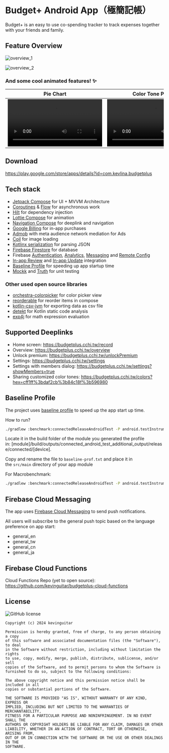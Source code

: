 # Budget+ Android App（極簡記帳）
Budget+ is an easy to use co-spending tracker to track expenses together with your friends and family.

## Feature Overview

![overview_1](https://github.com/user-attachments/assets/b8a565ea-d7dd-4676-96a3-5ad02c37d8e3)

![overview_2](https://github.com/user-attachments/assets/a480d869-a814-41f1-a258-e24e61e38f2e)

### And some cool animated features! ✨
|                                                      Pie Chart                                                       |                                                  Color Tone Picker                                                   |                                                 Customize Color Tone                                                 |
|:--------------------------------------------------------------------------------------------------------------------:|:--------------------------------------------------------------------------------------------------------------------:|:--------------------------------------------------------------------------------------------------------------------:| 
| <video src="https://github.com/kevinguitar/budgetplus-android/assets/18852983/c2222bc4-f78e-42a2-a78b-ebdb78cc7c2e"> | <video src="https://github.com/kevinguitar/budgetplus-android/assets/18852983/82f6d3e9-8162-4554-809e-e2f81913e684"> | <video src="https://github.com/kevinguitar/budgetplus-android/assets/18852983/bece0f6d-2f49-4562-b24e-4ff51cf5d5a8"> |

## Download
https://play.google.com/store/apps/details?id=com.kevlina.budgetplus

## Tech stack
- [Jetpack Compose](https://developer.android.com/develop/ui/compose) for UI + MVVM Architecture
- [Coroutines](https://kotlinlang.org/docs/coroutines-overview.html) & [Flow](https://kotlinlang.org/docs/flow.html) for asynchronous work
- [Hilt](https://dagger.dev/hilt/) for dependency injection
- [Lottie Compose](https://github.com/airbnb/lottie/blob/master/android-compose.md) for animation
- [Navigation Compose](https://developer.android.com/develop/ui/compose/navigation) for deeplink and navigation
- [Google Billing](https://developer.android.com/google/play/billing/integrate) for in-app purchases
- [Admob](https://admob.google.com/home/) with meta audience network mediation for Ads
- [Coil](https://github.com/coil-kt/coil) for image loading
- [Kotlinx serialization](https://github.com/Kotlin/kotlinx.serialization) for parsing JSON
- [Firebase Firestore](https://firebase.google.com/docs/firestore) for database
- Firebase [Authentication](https://firebase.google.com/docs/auth), [Analytics](https://firebase.google.com/docs/analytics), [Messaging](https://firebase.google.com/docs/cloud-messaging) and [Remote Config](https://firebase.google.com/docs/remote-config)
- [In-app Review](https://developer.android.com/guide/playcore/in-app-review) and [In-app Update](https://developer.android.com/guide/playcore/in-app-updates) integration
- [Baseline Profile](https://developer.android.com/topic/performance/baselineprofiles/overview) for speeding up app startup time
- [Mockk](https://github.com/mockk/mockk) and [Truth](https://github.com/google/truth) for unit testing

### Other used open source libraries
- [orchestra-colorpicker](https://github.com/skydoves/Orchestra?tab=readme-ov-file#colorpicker) for color picker view
- [reorderable](https://github.com/aclassen/ComposeReorderable) for reorder items in compose
- [kotlin-csv-jvm](https://github.com/jsoizo/kotlin-csv) for exporting data as csv file
- [detekt](https://github.com/detekt/detekt) for Kotlin static code analysis
- [exp4j](https://github.com/fasseg/exp4j?tab=readme-ov-file) for math expression evaluation

## Supported Deeplinks
- Home screen: https://budgetplus.cchi.tw/record
- Overview: https://budgetplus.cchi.tw/overview
- Unlock premium: https://budgetplus.cchi.tw/unlockPremium
- Settings: https://budgetplus.cchi.tw/settings
- Settings with members dialog: https://budgetplus.cchi.tw/settings?showMembers=true
- Sharing customized color tones: https://budgetplus.cchi.tw/colors?hex=cff1ff%3bdaf2cb%3b84c18f%3b596980

## Baseline Profile
The project uses [baseline profile](https://developer.android.com/topic/performance/baselineprofiles/overview) 
to speed up the app start up time.

How to run?
```bash
./gradlew :benchmark:connectedReleaseAndroidTest -P android.testInstrumentationRunnerArguments.androidx.benchmark.enabledRules=BaselineProfile
```

Locate it in the build folder of the module you generated the profile in: [module]/build/outputs/connected_android_test_additional_output/release/connected/[device].

Copy and rename the file to `baseline-prof.txt` and place it in the `src/main` directory of your app module

For Macrobenchmark:
```bash
./gradlew :benchmark:connectedReleaseAndroidTest -P android.testInstrumentationRunnerArguments.androidx.benchmark.enabledRules=Macrobenchmark
```
## Firebase Cloud Messaging
The app uses [Firebase Cloud Messaging](https://firebase.google.com/docs/cloud-messaging) to send push notifications.

All users will subscribe to the general push topic based on the language preference on app start:
- general_en
- general_tw
- general_cn
- general_ja

## Firebase Cloud Functions
Cloud Functions Repo (yet to open source): https://github.com/kevinguitar/budgetplus-cloud-functions

## License
![GitHub license](https://img.shields.io/badge/license-MIT-blue.svg)
```
Copyright (c) 2024 kevinguitar

Permission is hereby granted, free of charge, to any person obtaining a copy
of this software and associated documentation files (the "Software"), to deal
in the Software without restriction, including without limitation the rights
to use, copy, modify, merge, publish, distribute, sublicense, and/or sell
copies of the Software, and to permit persons to whom the Software is
furnished to do so, subject to the following conditions:

The above copyright notice and this permission notice shall be included in all
copies or substantial portions of the Software.

THE SOFTWARE IS PROVIDED "AS IS", WITHOUT WARRANTY OF ANY KIND, EXPRESS OR
IMPLIED, INCLUDING BUT NOT LIMITED TO THE WARRANTIES OF MERCHANTABILITY,
FITNESS FOR A PARTICULAR PURPOSE AND NONINFRINGEMENT. IN NO EVENT SHALL THE
AUTHORS OR COPYRIGHT HOLDERS BE LIABLE FOR ANY CLAIM, DAMAGES OR OTHER
LIABILITY, WHETHER IN AN ACTION OF CONTRACT, TORT OR OTHERWISE, ARISING FROM,
OUT OF OR IN CONNECTION WITH THE SOFTWARE OR THE USE OR OTHER DEALINGS IN THE
SOFTWARE.
```
